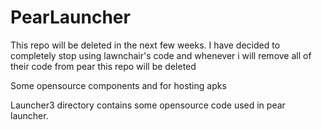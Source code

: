 # PearLauncher
This repo will be deleted in the next few weeks. I have decided to completely stop using lawnchair's code and whenever i will remove all of their code from pear this repo will be deleted

Some opensource components and for hosting apks

Launcher3 directory contains some opensource code used in pear launcher.
